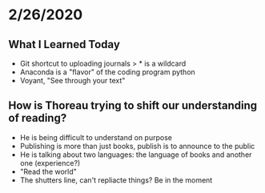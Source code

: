 # 2/26/2020

## What I Learned Today 

- Git shortcut to uploading journals > * is a wildcard
- Anaconda is a "flavor" of the coding program python 
- Voyant, "See through your text"

## How is Thoreau trying to shift our understanding of reading?

- He is being difficult to understand on purpose
- Publishing is more than just books, publish is to announce to the public
- He is talking about two languages: the language of books and another one (experience?)
- "Read the world" 
- The shutters line, can't repliacte things? Be in the moment



